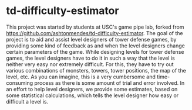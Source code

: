 # td-difficulty-estimator

This project was started by students at USC's game pipe lab, forked from https://github.com/ashtonmendes/td-difficulty-estimator. The goal of the project is to aid and assist level designers of tower defense games, by providing some kind of feedback
as and when the level designers change certain parameters of the game. While designing levels for tower defense games, the level designers have to do it in such a way that the level is
neither very easy nor extremely difficult. For this, they have to try out various combinations of monsters, towers, tower positions, the map of the level, etc. As you can imagine, this is a very cumbersome and time-consuming process as there is some amount of trial and error involved. In an effort to help level designers, we provide some estimates, based on some statistical calculations, which tells the level designer how easy or difficult a level is.
